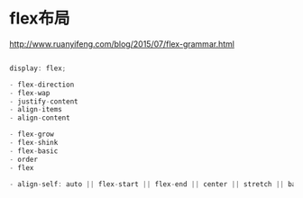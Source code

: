 # flex布局
http://www.ruanyifeng.com/blog/2015/07/flex-grammar.html

```js

display: flex;

- flex-direction
- flex-wap
- justify-content
- align-items
- align-content

- flex-grow
- flex-shink
- flex-basic
- order
- flex

- align-self: auto || flex-start || flex-end || center || stretch || baseline

```